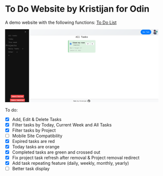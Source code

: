 # To Do Website by Kristijan for Odin

A demo website with the following functions: 
[To Do List](https://kristijanturic.github.io/odin-todo-list/)

![Demo Preview](preview.png)

To do:

- [x] Add, Edit & Delete Tasks
- [x] Filter tasks by Today, Current Week and All Tasks
- [x] Filter tasks by Project
- [ ] Mobile Site Compatibility
- [x] Expired tasks are red
- [x] Today tasks are orange
- [x] Completed tasks are green and crossed out
- [x] Fix project task refresh after removal & Project removal redirect
- [x] Add task repeating feature (daily, weekly, monthly, yearly)
- [ ] Better task display
